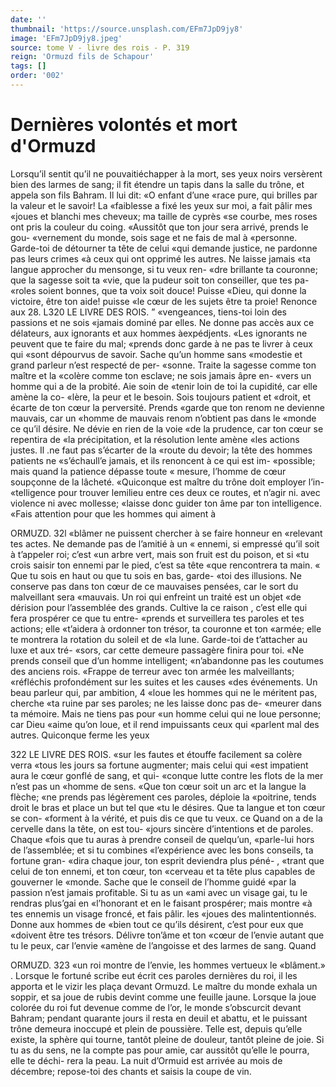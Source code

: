 ```yaml
---
date: ''
thumbnail: 'https://source.unsplash.com/EFm7JpD9jy8'
image: 'EFm7JpD9jy8.jpeg'
source: tome V - livre des rois - P. 319
reign: 'Ormuzd fils de Schapour'
tags: []
order: '002'
---
```


# Dernières volontés et mort d'Ormuzd

Lorsqu’il sentit qu’il ne pouvaitiéchapper à la
mort, ses yeux noirs versèrent bien des larmes de sang; il fit étendre un tapis dans la salle du trône,
et appela son fils Bahram. Il lui dit: «O enfant d’une «race pure, qui brilles par la valeur et le savoir! La «faiblesse a fixé les yeux sur moi, a fait pâlir mes «joues et blanchi mes cheveux; ma taille de cyprès «se courbe, mes roses ont pris la couleur du coing. «Aussitôt que ton jour sera arrivé, prends le gou- «vernement du monde, sois sage et ne fais de mal à «personne. Garde-toi de détourner ta tête de celui «qui demande justice, ne pardonne pas leurs crimes «à ceux qui ont opprimé les autres. Ne laisse jamais
«ta langue approcher du mensonge, si tu veux ren- «dre brillante ta couronne; que la sagesse soit ta «vie, que la pudeur soit ton conseiller, que tes pa- «roles soient bonnes, que ta voix soit douce! Puisse «Dieu, qui donne la victoire, être ton aide! puisse «le cœur de les sujets être ta proie! Renonce aux 28.
L320 LE LIVRE DES ROIS. ” «vengeances, tiens-toi loin des passions et ne sois «jamais dominé par elles. Ne donne pas accès aux
ce délateurs, aux ignorants et aux hommes àexpédjents.
«Les ignorants ne peuvent que te faire du mal; «prends donc garde à ne pas te livrer à ceux qui «sont dépourvus de savoir. Sache qu’un homme sans
«modestie et grand parleur n’est respecté de per- «sonne. Traite la sagesse comme ton maître et la «colère comme ton esclave; ne sois jamais âpre en- «vers un homme qui a de la probité. Aie soin de «tenir loin de toi la cupidité, car elle amène la co- «lère, la peur et le besoin. Sois toujours patient et «droit, et écarte de ton cœur la perversité. Prends «garde que ton renom ne devienne mauvais, car un «homme de mauvais renom n’obtient pas dans le «monde ce qu’il désire. Ne dévie en rien de la voie
«de la prudence, car ton cœur se repentira de «la précipitation, et la résolution lente amène
«les actions justes. Il .ne faut pas s’écarter de la «route du devoir; la tête des hommes patients ne «s’échaull’e jamais, et ils renoncent à ce qui est im-
«possible; mais quand la patience dépasse toute « mesure, l’homme de cœur soupçonne de la lâcheté.
«Quiconque est maître du trône doit employer l’in- «telligence pour trouver lemilieu entre ces deux ce routes, et n’agir ni. avec violence ni avec mollesse; «laisse donc guider ton âme par ton intelligence. «Fais attention pour que les hommes qui aiment à

ORMUZD. 32l «blâmer ne puissent chercher à se faire honneur en
«relevant tes actes. Ne demande pas de l’amitié à un « ennemi, si empressé qu’il soit à t’appeler roi; c’est
«un arbre vert, mais son fruit est du poison, et si «tu crois saisir ton ennemi par le pied, c’est sa tête «que rencontrera ta main.
« Que tu sois en haut ou que tu sois en bas, garde- «toi des illusions. Ne conserve pas dans ton cœur de ce mauvaises pensées, car le sort du malveillant sera «mauvais. Un roi qui enfreint un traité est un objet «de dérision pour l’assemblée des grands. Cultive la
ce raison , c’est elle qui fera prospérer ce que tu entre- «prends et surveillera tes paroles et tes actions; elle «t’aidera à ordonner ton trésor, ta couronne et ton «armée; elle te montrera la rotation du soleil et de «la lune. Garde-toi de t’attacher au luxe et aux tré- «sors, car cette demeure passagère finira pour toi. «Ne prends conseil que d’un homme intelligent; «n’abandonne pas les coutumes des anciens rois. «Frappe de terreur avec ton armée les malveillants; «réfléchis profondément sur les suites et les causes
«des événements. Un beau parleur qui, par ambition,
4
«loue les hommes qui ne le méritent pas, cherche
«ta ruine par ses paroles; ne les laisse donc pas de- «meurer dans ta mémoire. Mais ne tiens pas pour «un homme celui qui ne loue personne; car Dieu «aime qu’on loue, et il rend impuissants ceux qui «parlent mal des autres. Quiconque ferme les yeux

322 LE LIVRE DES ROIS.
«sur les fautes et étouffe facilement sa colère verra
«tous les jours sa fortune augmenter; mais celui qui «est impatient aura le cœur gonflé de sang, et qui- «conque lutte contre les flots de la mer n’est pas un «homme de sens.
«Que ton cœur soit un arc et la langue la flèche; «ne prends pas légèrement ces paroles, déploie la «poitrine, tends droit le bras et place un but tel que «tu le désires. Que ta langue et ton cœur se con- «forment à la vérité, et puis dis ce que tu veux.
ce Quand on a de la cervelle dans la tête, on est tou- «jours sincère d’intentions et de paroles. Chaque
«fois que tu auras à prendre conseil de quelqu’un, «parle-lui hors de l’assemblée; et si tu combines «l’expérience avec les bons conseils, ta fortune gran-
«dira chaque jour, ton esprit deviendra plus péné- , «trant que celui de ton ennemi, et ton cœur, ton
«cerveau et ta tête plus capables de gouverner le «monde. Sache que le conseil de l’homme guidé «par la passion n’est jamais profitable. Si tu as un «ami avec un visage gai, tu le rendras plus’gai en «l’honorant et en le faisant prospérer; mais montre
«à tes ennemis un visage froncé, et fais pâlir. les «joues des malintentionnés. Donne aux hommes de «bien tout ce qu’ils désirent, c’est pour eux que «doivent être tes trésors. Délivre ton’âme et ton
«cœur de l’envie autant que tu le peux, car l’envie «amène de l’angoisse et des larmes de sang. Quand

ORMUZD. 323 «un roi montre de l’envie, les hommes vertueux le
«blâment.» .
Lorsque le fortuné scribe eut écrit ces paroles
dernières du roi, il les apporta et le vizir les plaça devant Ormuzd. Le maître du monde exhala un soppir, et sa joue de rubis devint comme une feuille jaune. Lorsque la joue colorée du roi fut devenue comme de l’or, le monde s’obscurcit devant Bahram; pendant quarante jours il resta en deuil et abattu, et le puissant trône demeura inoccupé et plein de poussière. Telle est, depuis qu’elle existe, la sphère
qui tourne, tantôt pleine de douleur, tantôt pleine
de joie. Si tu as du sens, ne la compte pas pour amie, car aussitôt qu’elle le pourra, elle te déchi-
rera la peau. La nuit d’Ormuid est arrivée au mois
de décembre; repose-toi des chants et saisis la coupe
de vin.
